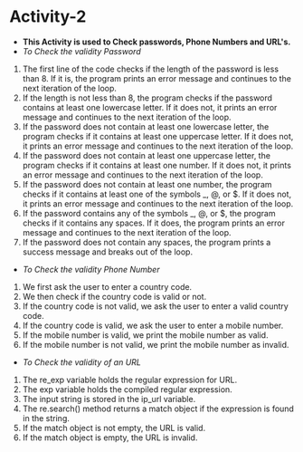 # Activity-2 
* **This Activity is used to Check passwords, Phone Numbers and URL's.**
* *To Check the validity Password*
1. The first line of the code checks if the length of the password is less than 8. If it is, the program prints an error message and continues to the next iteration of the loop.
2. If the length is not less than 8, the program checks if the password contains at least one lowercase letter. If it does not, it prints an error message and continues to the next iteration of the loop.
3. If the password does not contain at least one lowercase letter, the program checks if it contains at least one uppercase letter. If it does not, it prints an error message and continues to the next iteration of the loop.
4. If the password does not contain at least one uppercase letter, the program checks if it contains at least one number. If it does not, it prints an error message and continues to the next iteration of the loop.
5. If the password does not contain at least one number, the program checks if it contains at least one of the symbols _, @, or $. If it does not, it prints an error message and continues to the next iteration of the loop.
6. If the password contains any of the symbols _, @, or $, the program checks if it contains any spaces. If it does, the program prints an error message and continues to the next iteration of the loop.
7. If the password does not contain any spaces, the program prints a success message and breaks out of the loop.
* *To Check the validity Phone Number*
1. We first ask the user to enter a country code.
2. We then check if the country code is valid or not.
3. If the country code is not valid, we ask the user to enter a valid country code.
4. If the country code is valid, we ask the user to enter a mobile number.
5. If the mobile number is valid, we print the mobile number as valid.
6. If the mobile number is not valid, we print the mobile number as invalid.
* *To Check the validity of an URL*
1. The re_exp variable holds the regular expression for URL.
2. The exp variable holds the compiled regular expression.
3. The input string is stored in the ip_url variable.
4. The re.search() method returns a match object if the expression is found in the string.
5. If the match object is not empty, the URL is valid.
6. If the match object is empty, the URL is invalid.
